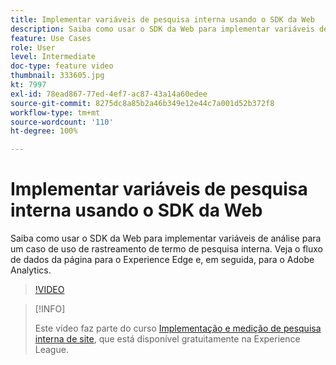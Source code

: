 ```yaml
---
title: Implementar variáveis de pesquisa interna usando o SDK da Web
description: Saiba como usar o SDK da Web para implementar variáveis de análise para um caso de uso de rastreamento de termo de pesquisa interna. Veja o fluxo de dados da página para o Experience Edge e, em seguida, para o Adobe Analytics.
feature: Use Cases
role: User
level: Intermediate
doc-type: feature video
thumbnail: 333605.jpg
kt: 7997
exl-id: 78ead867-77ed-4ef7-ac87-43a14a60edee
source-git-commit: 8275dc8a85b2a46b349e12e44c7a001d52b372f8
workflow-type: tm+mt
source-wordcount: '110'
ht-degree: 100%

---
```


# Implementar variáveis de pesquisa interna usando o SDK da Web

Saiba como usar o SDK da Web para implementar variáveis de análise para um caso de uso de rastreamento de termo de pesquisa interna. Veja o fluxo de dados da página para o Experience Edge e, em seguida, para o Adobe Analytics.

>[!VIDEO](https://video.tv.adobe.com/v/333605/?quality=12&learn=on)

>[!INFO]
>
> Este vídeo faz parte do curso [Implementação e medição de pesquisa interna de site](https://experienceleague.adobe.com/?recommended=Analytics-U-1-2021.1.visualizations&amp;lang=pt-BR), que está disponível gratuitamente na Experience League.